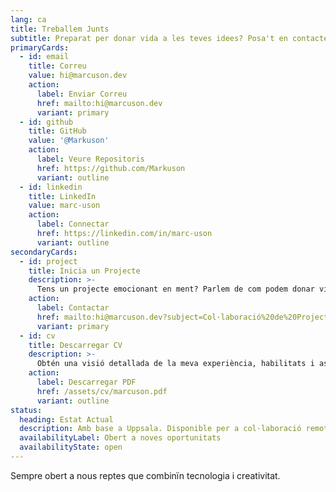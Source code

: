 ```yaml
---
lang: ca
title: Treballem Junts
subtitle: Preparat per donar vida a les teves idees? Posa't en contacte!
primaryCards:
  - id: email
    title: Correu
    value: hi@marcuson.dev
    action:
      label: Enviar Correu
      href: mailto:hi@marcuson.dev
      variant: primary
  - id: github
    title: GitHub
    value: '@Markuson'
    action:
      label: Veure Repositoris
      href: https://github.com/Markuson
      variant: outline
  - id: linkedin
    title: LinkedIn
    value: marc-uson
    action:
      label: Connectar
      href: https://linkedin.com/in/marc-uson
      variant: outline
secondaryCards:
  - id: project
    title: Inicia un Projecte
    description: >-
      Tens un projecte emocionant en ment? Parlem de com podem donar vida a les teves idees amb tecnologia moderna i solucions innovadores.
    action:
      label: Contactar
      href: mailto:hi@marcuson.dev?subject=Col·laboració%20de%20Projecte
      variant: primary
  - id: cv
    title: Descarregar CV
    description: >-
      Obtén una visió detallada de la meva experiència, habilitats i assoliments en desenvolupament full-stack, IoT i tecnologies d'IA.
    action:
      label: Descarregar PDF
      href: /assets/cv/marcuson.pdf
      variant: outline
status:
  heading: Estat Actual
  description: Amb base a Uppsala. Disponible per a col·laboració remota a tot el món
  availabilityLabel: Obert a noves oportunitats
  availabilityState: open
---
```


Sempre obert a nous reptes que combinïn tecnologia i creativitat.
